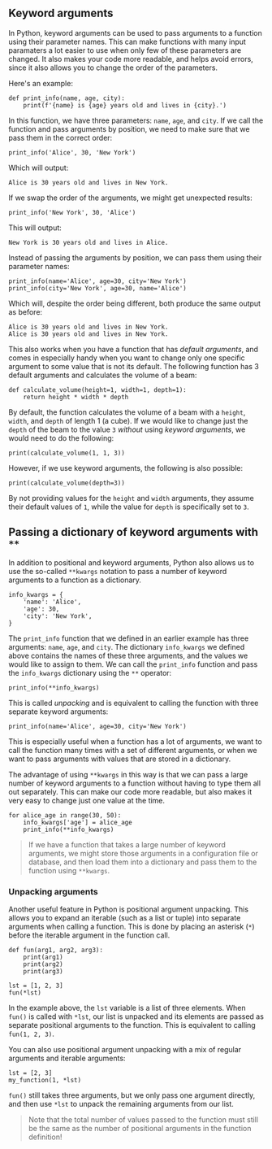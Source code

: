 ## Keyword arguments

In Python, keyword arguments can be used to pass arguments to a function using their parameter names. This can make functions with many input paramaters a lot easier to use when only few of these parameters are changed. It also makes your code more readable, and helps avoid errors, since it also allows you to change the order of the parameters.

Here's an example:

    def print_info(name, age, city):
        print(f'{name} is {age} years old and lives in {city}.')

In this function, we have three parameters: `name`, `age`, and `city`. If we call the function and pass arguments by position, we need to make sure that we pass them in the correct order:

    print_info('Alice', 30, 'New York')

Which will output:

    Alice is 30 years old and lives in New York.

If we swap the order of the arguments, we might get unexpected results:

    print_info('New York', 30, 'Alice')

This will output:

    New York is 30 years old and lives in Alice.

Instead of passing the arguments by position, we can pass them using their parameter names:

    print_info(name='Alice', age=30, city='New York')
    print_info(city='New York', age=30, name='Alice')

Which will, despite the order being different, both produce the same output as before:

    Alice is 30 years old and lives in New York.
    Alice is 30 years old and lives in New York.

This also works when you have a function that has *default arguments*, and comes in especially handy when you want to change only one specific argument to some value that is not its default. The following function has 3 default arguments and calculates the volume of a beam:

    def calculate_volume(height=1, width=1, depth=1):
        return height * width * depth

By default, the function calculates the volume of a beam with a `height`, `width`, and `depth` of length 1 (a cube). If we would like to change just the `depth` of the beam to the value `3` *without* using *keyword arguments*, we would need to do the following:

    print(calculate_volume(1, 1, 3))

However, if we use keyword arguments, the following is also possible:

    print(calculate_volume(depth=3))

By not providing values for the `height` and `width` arguments, they assume their default values of `1`, while the value for `depth` is specifically set to `3`.

## Passing a dictionary of keyword arguments with `**`

In addition to positional and keyword arguments, Python also allows us to use the so-called `**kwargs` notation to pass a number of keyword arguments to a function as a dictionary.

    info_kwargs = {
        'name': 'Alice',
        'age': 30,
        'city': 'New York',
    }

The `print_info` function that we defined in an earlier example has three arguments: `name`, `age`, and `city`. The dictionary `info_kwargs` we defined above contains the names of these three arguments, and the values we would like to assign to them. We can call the `print_info` function and pass the `info_kwargs` dictionary using the `**` operator:

    print_info(**info_kwargs)

This is called _unpacking_ and is equivalent to calling the function with three separate keyword arguments:

    print_info(name='Alice', age=30, city='New York')

This is especially useful when a function has a lot of arguments, we want to call the function many times with a set of different arguments, or when we want to pass arguments with values that are stored in a dictionary.

The advantage of using `**kwargs` in this way is that we can pass a large number of keyword arguments to a function without having to type them all out separately. This can make our code more readable, but also makes it very easy to change just one value at the time.

    for alice_age in range(30, 50):
        info_kwargs['age'] = alice_age
        print_info(**info_kwargs)

> If we have a function that takes a large number of keyword arguments, we might store those arguments in a configuration file or database, and then load them into a dictionary and pass them to the function using `**kwargs`.

### Unpacking arguments

Another useful feature in Python is positional argument unpacking. This allows you to expand an iterable (such as a list or tuple) into separate arguments when calling a function. This is done by placing an asterisk (`*`) before the iterable argument in the function call.

    def fun(arg1, arg2, arg3):
        print(arg1)
        print(arg2)
        print(arg3)

    lst = [1, 2, 3]
    fun(*lst)

In the example above, the `lst` variable is a list of three elements. When `fun()` is called with `*lst`, our list is unpacked and its elements are passed as separate positional arguments to the function. This is equivalent to calling `fun(1, 2, 3)`.

You can also use positional argument unpacking with a mix of regular arguments and iterable arguments:

    lst = [2, 3]
    my_function(1, *lst)

`fun()` still takes three arguments, but we only pass one argument directly, and then use `*lst` to unpack the remaining arguments from our list.

> Note that the total number of values passed to the function must still be the same as the number of positional arguments in the function definition!
